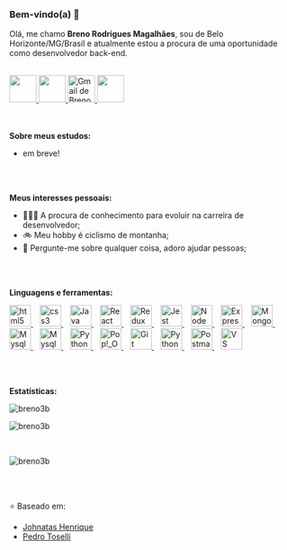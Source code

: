 ### Bem-vindo(a) 👋

Olá, me chamo **Breno Rodrigues Magalhães**, sou de Belo Horizonte/MG/Brasil e atualmente estou a procura de uma oportunidade como desenvolvedor back-end.

<br />

<div>
  <a href="https://www.linkedin.com/in/brenorm/" target="_blank">
  <img src="https://i.ibb.co/Kx2GSrT/linkedin.png" width="48px" height="48px">
  </a>
  <a href="https://github.com/Breno3B" target="_blank">
    <img src="https://cdn.iconscout.com/icon/free/png-256/github-108-438008.png" width="48px" height="48px">
  </a>
  <a href="mailto:brenorm@gmail.com?Subject=Título%20da%20mensagem">
      <img src="https://cdn.icon-icons.com/icons2/730/PNG/512/gmail_icon-icons.com_62758.png" width="48px" height="48px" alt="Gmail de Breno Rodrigues">
  </a>
  <a href="https://www.instagram.com/breno3b/" target="_blank">
    <img src="https://cdn.icon-icons.com/icons2/1211/PNG/512/1491579602-yumminkysocialmedia36_83067.png" width="48px" height="48px">
  </a>
</div>

<br />
<br />

**Sobre meus estudos:**

- em breve!

<!-- <div>
  <p> Atualmente sou estudante de desenvolvimento Web Full-Stack na Trybe. </p>
  <p>
    - <a target="_blank" href="https://drive.google.com/file/d/1jqwhwBGEGNBbbssT0z1MVhi2lSXfHsLy/view?usp=sharing">
      Certificado - Fundamentos de Desenvolvimento Web | Trybe
    </a>
    <br>
    - <a target="_blank" href="https://drive.google.com/file/d/19ty_SJgSrI8rjslw6_H1C1p9erkUbYoF/view?usp=sharing">
      Certificado - Front-End | Trybe
    </a>
    <br>
    - <a target="_blank" href="https://drive.google.com/file/d/1Rkw6sEysBuTr6noqX2pScfXxSeTiZ8ch/view?usp=sharing">
      Certificado - Back-End | Trybe
    </a>
  </p>
</div>
 -->
<br />
<br />

**Meus interesses pessoais:**

  - 👨🏽‍💻 A procura de conhecimento para evoluir na carreira de desenvolvedor;
  - 🚲 Meu hobby é ciclismo de montanha;
  - 💬 Pergunte-me sobre qualquer coisa, adoro ajudar pessoas;
  <!-- - 📫 Por favor, envie um email para **brenorm@gmail.com** para me encontrar. -->
  <!-- - 📝 Veja meu Curriculum Vitae <a href="https://gitconnected.com/johnatas-henrique/resume" target="_blank">clicando aqui</a> para mais informações. -->

<br />
<br />

**Linguagens e ferramentas:**

<div id="tools">
  <p>
  <a target="_blank" href="https://www.w3schools.com/tags/default.asp" rel="nofollow">
    <img alt="html5" width="38px" src="https://cdn.jsdelivr.net/gh/devicons/devicon/icons/html5/html5-plain.svg" />
  </a>
    &nbsp;&nbsp;
  <a target="_blank" href="https://www.w3schools.com/cssref/default.asp" rel="nofollow">
    <img alt="css3" width="38px" src="https://cdn.jsdelivr.net/gh/devicons/devicon/icons/css3/css3-plain.svg" />
  </a>
    &nbsp;&nbsp;
  <a target="_blank" href="https://www.w3schools.com/jsref/default.asp" rel="nofollow">
    <img alt="Java script" width="38px" src="https://cdn.jsdelivr.net/gh/devicons/devicon/icons/javascript/javascript-plain.svg" />
  </a>
    &nbsp;&nbsp;
  <a target="_blank" href="https://pt-br.reactjs.org/docs/getting-started.html" rel="nofollow">
    <img alt="React" width="38px" src="https://cdn.jsdelivr.net/gh/devicons/devicon/icons/react/react-original.svg" />
  </a>
    &nbsp;&nbsp;
  <a target="_blank" href="https://redux.js.org/">
    <img alt="Redux" width="38px" src="https://cdn.icon-icons.com/icons2/2415/PNG/512/redux_original_logo_icon_146365.png" />
  </a>
    &nbsp;&nbsp;
   <a target="_blank" href="https://jestjs.io/pt-BR/">
     <img alt="Jest" width="38px" src="https://cdn.icon-icons.com/icons2/2107/PNG/512/file_type_jest_icon_130514.png" />
   </a>
    &nbsp;&nbsp;
    <a target="_blank" href="https://nodejs.org/pt-br/docs/" rel="nofollow">
    <img alt="Node js" width="38px" src="https://cdn.jsdelivr.net/gh/devicons/devicon/icons/nodejs/nodejs-plain.svg" />
  </a>
    &nbsp;&nbsp;
    <a target="_blank" href="https://expressjs.com/pt-br/" rel="nofollow">
    <img alt="Express" width="38px" src="https://cdn.icon-icons.com/icons2/2667/PNG/512/folder_express_icon_161294.png" />
  </a>
    &nbsp;&nbsp;
  <a target="_blank" href="https://docs.mongodb.com/" rel="nofollow">
    <img alt="MongoDB" width="38px" src="https://cdn.icon-icons.com/icons2/2415/PNG/512/mongodb_original_wordmark_logo_icon_146425.png" />
  </a>
    &nbsp;&nbsp;
  <a target="_blank" href="https://www.mysql.com/" rel="nofollow">
    <img alt="Mysql" width="38px" src="https://cdn.icon-icons.com/icons2/2415/PNG/512/mysql_original_wordmark_logo_icon_146417.png" />
  </a>
    &nbsp;&nbsp;
    <a target="_blank" href="https://dev.mysql.com/doc/workbench/en/" rel="nofollow">
      <img alt="Mysql Workbench" width="38px" src="https://cdn.icon-icons.com/icons2/3053/PNG/512/mysql_workbench_macos_bigsur_icon_189924.png" />
    </a>
    &nbsp;&nbsp;
    <a target="_blank" href="https://docs.python.org/" rel="nofollow">
      <img alt="Python" width="38px" src="https://cdn.jsdelivr.net/gh/devicons/devicon/icons/python/python-original.svg" />
    </a>
    &nbsp;&nbsp;
  <a target="_blank" href="https://pop.system76.com/" rel="nofollow">
    <img alt="Pop!_OS" width="38px" src="https://i.redd.it/ms9je823h6y31.png" />
  </a>
    &nbsp;&nbsp;
    <a target="_blank" href="https://git-scm.com/" rel="nofollow">
      <img alt="Git" width="38px" src="https://cdn.icon-icons.com/icons2/2415/PNG/512/git_plain_wordmark_logo_icon_146508.png" />
    </a>
    &nbsp;&nbsp;
    <a target="_blank" href="https://www.heroku.com/">
      <img alt="Python" width="38px" src="https://cdn.icon-icons.com/icons2/2415/PNG/512/heroku_plain_wordmark_logo_icon_146480.png" />
    </a>
    &nbsp;&nbsp;
    <a target="_blank" href="https://www.postman.com/">
      <img alt="Postman" width="38px" src="https://cdn.icon-icons.com/icons2/3053/PNG/512/postman_macos_bigsur_icon_189815.png" />
    </a>
    &nbsp;&nbsp;
    <a target="_blank" href="https://code.visualstudio.com/">
      <img alt="VS Code" width="38px" src="https://cdn.icon-icons.com/icons2/2107/PNG/512/file_type_vscode_icon_130084.png" />
    </a>
  </p>
</div>

<br />
<br />

**Estatísticas:**

<div>
  <p>
    <img align="left" src="https://github-readme-stats.vercel.app/api?username=breno3b&count_private=true&show_icons=true&theme=dracula&icon_color=268bd2&title_color=268bd2" alt="breno3b" />
  </p>
  
  <br  />
    
  <p>
    <img align="center" src="https://github-readme-stats.vercel.app/api/top-langs/?username=breno3b&layout=compact&theme=dracula&title_color=268bd2" alt="breno3b" />
  </p>
  
  <br />
  
  <p align="left"> <img src="https://komarev.com/ghpvc/?username=breno3b" alt="breno3b" />
  </p>
</div>

<br />
<br />

⭐️ Baseado em:

- [Johnatas Henrique](https://github.com/johnatas-henrique)
- [Pedro Toselli](https://github.com/Pedro-Toselli)
